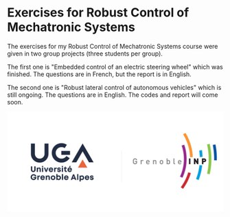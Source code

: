 # Exercises for Robust Control of Mechatronic Systems
The exercises for my Robust Control of Mechatronic Systems course were given in two group projects (three students per group).

The first one is "Embedded control of an electric steering wheel" which was finished. The questions are in French, but the report is in English.

The second one is "Robust lateral control of autonomous vehicles" which is still ongoing. The questions are in English. The codes and report will come soon.

![UGA logo](https://github.com/TRAN-Gia-Quoc-Bao/Course-Robust-Control-of-Mechatronic-Systems/blob/main/logoUGA.jpg)
